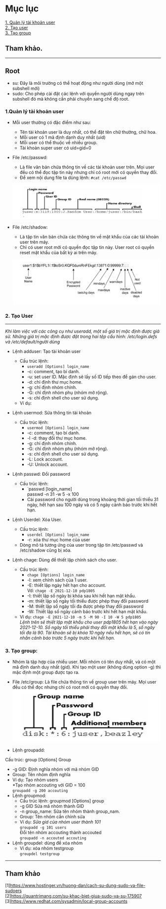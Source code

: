 # Mục lục  
[1. Quản lý tài khoản user](#1)  
[2. Tạo user](#2)  
[3. Tạo group](#3)  

## Tham khảo.   

----

## Root  
- su: Đây là môi trường có thể hoạt động như người dùng (mở một subshell mới)   
- sudo: Cho phép cài đặt các lệnh với quyền người dùng ngay trên subshell đó mà không cần phải chuyển sang chế độ root.       

### 1.Quản lý tài khoản user

- Mỗi user thường có đặc điểm như sau:  
   - Tên tài khoản user là duy nhất, có thể đặt tên chữ thường, chữ hoa.  
   - Mỗi user có 1 mã định danh duy nhất (uid)   
   - Mỗi user có thể thuộc về nhiều group.  
   - Tài khoản super user có uid=gid=0     

- File /etc/passwd:   
   - Là file văn bản chứa thông tin về các tài khoản user trên. Mọi user đều có thể đọc tập tin này nhưng chỉ có root mới có quyền thay đổi.   
   - Để xem nội dung file ta dùng lệnh: `#cat /etc/passwd`   

    ![image](image/1.5.png)  
- File /etc/shadow:   
   - Là tập tin văn bản chứa các thông tin về mật khẩu của các tài khoản user trên máy.  
   - Chỉ có user root mới có quyền đọc tập tin này. User root có quyền reset mật khẩu của bất kỳ ai trên máy.   

   ![image](image/1.6.png)  


### 2. Tạo User   
----   
*Khi làm việc với các công cụ như useradd, một số giá trị mặc định được giả sử. Những giá trị mặc định được đặt trong hai tệp cấu hình: /etc/login.defs và /etc/default/người dùng*    
- Lệnh adduser: Tạo tài khoản user    
    - Cấu trúc lệnh:   
       - `useradd [Options] login_name`   
       - -c: comment, tạo bí danh.  
       - -u: set user ID. Mặc định sẽ lấy số ID tiếp theo để gán cho user.  
       - -d: chỉ định thư mục home.  
       - -g: chỉ định nhóm chính.  
       - -G: chỉ định nhóm phụ (nhóm mở rộng).  
       - -s: chỉ định shell cho user sử dụng.    
    - Ví dụ:    
- Lệnh usermod: Sửa thông tin tài khoản   
    - Cấu trúc lệnh:   
       - `usermod [Options] login_name`   
       - -c: comment, tạo bí danh.  
       - -l -d: thay đổi thư mục  home.   
       - -g: chỉ định nhóm chính.   
       - -G: chỉ định nhóm phụ (nhóm mở rộng).  
       - -s: chỉ định shell cho user sử dụng.   
       - -L: Lock account.  
       - -U: Unlock account.  
- Lệnh passwd: Đổi password  
    - Cấu trúc lệnh:  
       - `passwd [login_name]   
       passwd -n 31 -w 5 -x 100   
       -  Cài password cho người dùng trong khoảng thời gian tối thiểu 31 ngày, hết hạn sau 100 ngày và có 5 ngày cảnh báo trước khi hết hạn.   

- Lệnh Userdel: Xóa User.  
    - Cấu trúc lệnh:   
       - `userdel [Options] login_name`   
       - -r: xóa thư mục home của user   
    - Dòng mô tả tương ứng của user trong tập tin /etc/passwd và /etc/shadow cũng bị xóa.   
- Lệnh chage: Dùng để thiết lập chính sách cho user.   
   - Cấu trúc lệnh:   
      - `chage [Options] login_name`   
      - -l: xem chính sách của 1 user.  
      - -E: thiết lập ngày hết hạn cho account.   
      Vd: `chage -E 2021-12-10 pdp1805`   
      - -I: thiết lập số ngày bị khóa sau khi hết hạn mật khẩu.   
      - -m: thiết lập số ngày tối thiểu được phép thay đổi password   
      - -M: thiết lập số ngày tối đa được phép thay đổi password  
      - -W: Thiết lập số ngày cảnh báo trước khi hết hạn mật khẩu.   
    - Ví dụ: `chage -E 2021-12-10 -m 5 -M 90 -I 10 -W 5 pdp1805`   
*Lệnh trên sẽ thiết lập mật khẩu cho user pdp1805 hết hạn vào ngày 2021-12-10. Số ngày tối thiểu phải thay đổi mật khẩu là 5, số ngày tối đa là 90. Tài khoản sẽ bị khóa 10 ngày nếu hết hạn, sẽ có tin nhắn cảnh báo trước 5 ngày trước khi hết hạn.*    

### 3. Tạo group:   

- Nhóm là tập hợp của nhiều user. Mỗi nhóm có tên duy nhất, và có một mã định danh duy nhất (gid). Khi tạo một user (không dùng option -g) thì mặc định một group được tạo ra.  
- File /etc/group: Là file chứa thông tin về group user trên máy. Mọi user đều có thể đọc nhưng chỉ có root mới có quyền thay đổi.   
![image](image/1.7.png)  

- Lệnh groupadd:    
 
Cấu trúc: group [Options] Group  
   - -g GID: Định nghĩa nhóm với mã nhóm GID  
   - Group: Tên nhóm định nghĩa   
   - Ví dụ: Tạo nhóm users   
      *Tạo nhóm accouting với GID = 100  
      `groupadd -g 200 accouting`   
- Lệnh groupmod:   
   - Cấu trúc lệnh: groupmod [Options] group   
   - -g GID Sửa mã nhóm thành GID  
   - -n group_name: Sửa tên nhóm thành group_nam.  
   - Group: Tên nhóm cần chỉnh sửa   
   - Ví dụ: *Sửa gid của nhóm user thành 101*  
      `groupadd -g 101 users`   
     Đổi tên nhóm accouting thành accouted  
     `groupadd -n accouted accouting`   
- Lệnh groupdel: dùng để xóa nhóm   
   - Ví dụ: xóa nhóm testgroup   
       `groupdel testgroup`  

-----


## Tham khảo   

[1]https://www.hostinger.vn/huong-dan/cach-su-dung-sudo-va-file-sudoers   
[2]https://quantrimang.com/su-khac-biet-giua-sudo-va-su-175907  
[3]https://www.redhat.com/sysadmin/local-group-accounts





